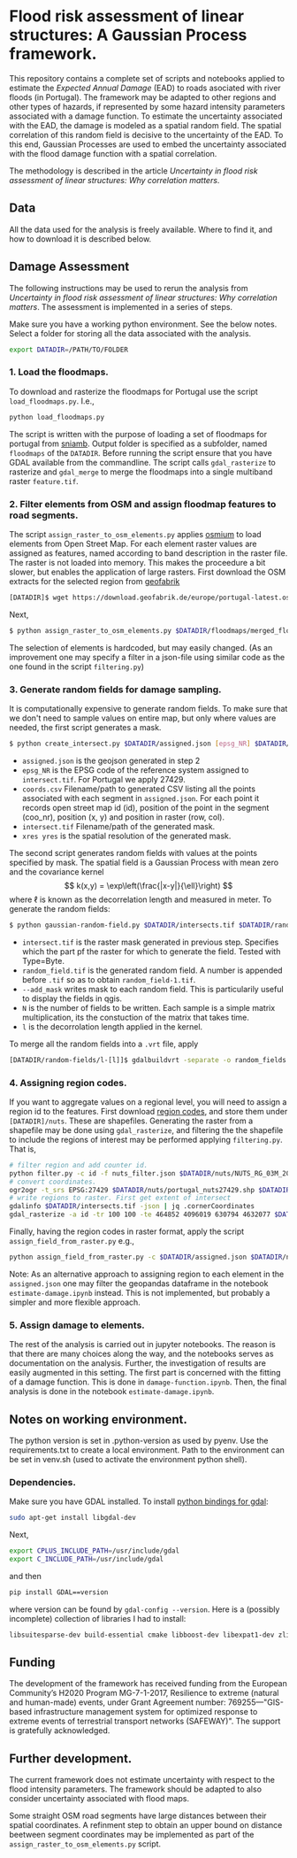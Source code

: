 # Flood risk assessment of linear structures: A Gaussian Process framework.

This repository contains a complete set of scripts and notebooks applied to estimate the *Expected Annual Damage* (EAD) to roads asociated with river floods (in Portugal). The framework may be adapted to other regions and other types of hazards, if represented by some hazard intensity parameters associated with a damage function. To estimate the uncertainty associated with the EAD, the damage is modeled as a spatial random field. The spatial correlation of this random field is decisive to the uncertainty of the EAD. To this end, Gaussian Processes are used to embed the uncertainty associated with the flood damage function with a spatial correlation.

The methodology is described in the article *Uncertainty in flood risk assessment of linear structures: Why correlation matters*.

## Data
All the data used for the analysis is freely available. Where to find it, and how to download it is described below.

## Damage Assessment
The following instructions may be used to rerun the analysis from *Uncertainty in flood risk assessment of linear structures: Why correlation matters*. The assessment is implemented in a series of steps.

Make sure you have a working python environment. See the below notes. Select a folder for storing all the data associated with the analysis. 
```bash
export DATADIR=/PATH/TO/FOLDER
```

### 1. Load the floodmaps.
To download and rasterize the floodmaps for Portugal use the script `load_floodmaps.py`. I.e.,
```bash
python load_floodmaps.py
```
The script is written with the purpose of loading a set of floodmaps for portugal from [sniamb](https://sniamb.apambiente.pt/).
Output folder is specified as a subfolder, named `floodmaps` of the `DATADIR`.
Before running the script ensure that you have GDAL available from the commandline.
The script calls `gdal_rasterize` to rasterize and `gdal_merge` to merge the floodmaps into a single multiband raster `feature.tif`.

### 2. Filter elements from OSM and assign floodmap features to road segments.
The script `assign_raster_to_osm_elements.py` applies [osmium](https://osmcode.org/pyosmium/) to load elements from Open Street Map. For each element raster values are assigned as features, named according to band description in the raster file. The raster is not loaded into memory. This makes the proceedure a bit slower, but enables the application of large rasters. First download the OSM extracts for the selected region from [geofabrik](https://download.geofabrik.de/)
```bash
[DATADIR]$ wget https://download.geofabrik.de/europe/portugal-latest.osm.pbf
```
Next, 
```bash
$ python assign_raster_to_osm_elements.py $DATADIR/floodmaps/merged_floodmaps/features.tif $DATADIR/portugal-latest.osm.pbf assigned.json
```
The selection of elements is hardcoded, but may easily changed. (As an improvement one may specify a filter in a json-file using similar code as the one found in the script `filtering.py`)

### 3. Generate random fields for damage sampling.
It is computationally expensive to generate random fields. To make sure that 
we don't need to sample values on entire map, but only where values are needed,
the first script generates a mask.
```bash
$ python create_intersect.py $DATADIR/assigned.json [epsg_NR] $DATADIR/coords.csv $DATADIR/intersects.tif [xres] [yres]
```
 - `assigned.json` is the geojson generated in step 2
 - `epsg_NR` is the EPSG code of the reference system assigned to `intersect.tif`. For Portugal we apply 27429.
 - `coords.csv` Filename/path to generated CSV listing all the points associated with each segment in `assigned.json`. For each point it records open street map id (id), position of the point in the segment  (coo_nr), position (x, y) and position in raster (row, col).
 - `intersect.tif` Filename/path of the generated mask.
 - `xres yres` is the spatial resolution of the generated mask.

The second script generates random fields with values at the points specified 
by mask. The spatial field is a Gaussian Process with mean zero and the 
covariance kernel
$$
k(x,y) = \exp\left(\frac{|x-y|}{\ell}\right)
$$
where $\ell$ is known as the decorrelation length and measured in meter. To generate the random fields: 

```bash
$ python gaussian-random-field.py $DATADIR/intersects.tif $DATADIR/random-fields/l-[l]/random_field.tif --add_mask N l
```
 - `intersect.tif` is the raster mask generated in previous step. Specifies which the part pf the raster for which to generate the field. Tested with Type=Byte.
 - `random_field.tif` is the generated random field. A number is appended before `.tif` so as to obtain `random_field-1.tif`.
 - `--add_mask` writes mask to each random field. This is particularily useful to display the fields in qgis.
 - `N` is the number of fields to be written. Each sample is a simple matrix multiplication, its the constuction of the matrix that takes time.
 - `l` is the decorrolation length applied in the kernel.

To merge all the random fields into a `.vrt` file, apply
```bash
[DATADIR/random-fields/l-[l]]$ gdalbuildvrt -separate -o random_fields.vrt random_field-*.tif
```

### 4. Assigning region codes.
If you want to aggregate values on a regional level, you will need to assign a region id to the features. 
First download [region codes](https://ec.europa.eu/eurostat/web/gisco/geodata/reference-data/administrative-units-statistical-units/nuts), and store them under `[DATADIR]/nuts`. These are shapefiles. Generating the raster from a shapefile may be done using `gdal_rasterize`, and filtering the the shapefile to include the regions of interest may be performed applying `filtering.py`. That is,
```bash
# filter region and add counter id.
python filter.py -c id -f nuts_filter.json $DATADIR/nuts/NUTS_RG_03M_2021_4326.shp $DATADIR/nuts/portugal_nuts.shp
# convert coordinates.
ogr2ogr -t_srs EPSG:27429 $DATADIR/nuts/portugal_nuts27429.shp $DATADIR/nuts/portugal_nuts.shp
# write regions to raster. First get extent of intersect
gdalinfo $DATADIR/intersects.tif -json | jq .cornerCoordinates
gdal_rasterize -a id -tr 100 100 -te 464852 4096019 630794 4632077 $DATADIR/nuts/portugal_nuts27429.shp $DATADIR/nuts/portugal_nuts.tif
```
Finally, having the region codes in raster format, apply the script `assign_field_from_raster.py` e.g., 
```bash
python assign_field_from_raster.py -c $DATADIR/assigned.json $DATADIR/nuts/portugal_nuts.tif $DATADIR/region-assigned.json region
```
Note: As an alternative approach to assigning region to each element in the `assigned.json` one may filter the geopandas dataframe in the notebook `estimate-damage.ipynb` instead. This is not implemented, but probably a simpler and more flexible approach.


### 5. Assign damage to elements.
The rest of the analysis is carried out in jupyter notebooks. The reason is that there are many choices along the way, and the notebooks serves as documentation on the analysis. Further, the investigation of results are easily augmented in this setting. The first part is concerned with the fitting of a damage function. This is done in `damage-function.ipynb`. Then, the final analysis is done in the notebook `estimate-damage.ipynb`.

## Notes on working environment.
The python version is set in .python-version as used by pyenv. Use the 
requirements.txt to create a local environment. Path to the environment can be 
set in venv.sh (used to activate the environment python shell). 

### Dependencies.

Make sure you have GDAL installed. To install [python bindings for gdal](https://mothergeo-py.readthedocs.io/en/latest/development/how-to/gdal-ubuntu-pkg.html#install-gdal-for-python): 
```bash
sudo apt-get install libgdal-dev
```
Next, 
```bash
export CPLUS_INCLUDE_PATH=/usr/include/gdal
export C_INCLUDE_PATH=/usr/include/gdal
```
and then 
```bash
pip install GDAL==version
```
where version can be found by `gdal-config --version`. Here is a (possibly incomplete) collection of libraries I had to install:

```bash
libsuitesparse-dev build-essential cmake libboost-dev libexpat1-dev zlib1g-dev libbz2-dev
```

## Funding
The development of the framework has received funding from the European Community’s H2020 Program MG-7-1-2017, Resilience to extreme (natural and human-made) events, under Grant Agreement number: 769255—"GIS-based infrastructure management system for optimized response to extreme events of terrestrial transport networks (SAFEWAY)".
The support is gratefully acknowledged.

## Further development.
The current framework does not estimate uncertainty with respect to the flood intensity parameters. The framework should be adapted to also consider uncertainty associated with flood maps.

Some straight OSM road segments have large distances between their spatial coordinates. A refinment step to obtain an upper bound on distance beetween segment coordinates may be implemented as part of the `assign_raster_to_osm_elements.py` script.